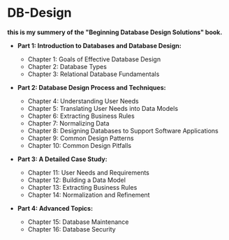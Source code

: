 # DB-Design

**this is my summery of the "Beginning Database Design Solutions" book.**

- **Part 1: Introduction to Databases and Database Design:**
   - Chapter 1: Goals of Effective Database Design
   - Chapter 2: Database Types
   - Chapter 3: Relational Database Fundamentals

- **Part 2: Database Design Process and Techniques:**
    - Chapter 4: Understanding User Needs
    - Chapter 5: Translating User Needs into Data Models
    - Chapter 6: Extracting Business Rules
    - Chapter 7: Normalizing Data
    - Chapter 8: Designing Databases to Support Software Applications
    - Chapter 9: Common Design Patterns
    - Chapter 10: Common Design Pitfalls

- **Part 3: A Detailed Case Study:**
    - Chapter 11: User Needs and Requirements
    - Chapter 12: Building a Data Model
    - Chapter 13: Extracting Business Rules
    - Chapter 14: Normalization and Refinement

- **Part 4: Advanced Topics:**
    - Chapter 15: Database Maintenance
    - Chapter 16: Database Security
